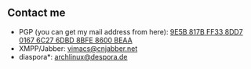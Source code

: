 ## Contact me

* PGP (you can get my mail address from here): [9E5B 817B FF33 8DD7 0167  6C27 6DBD 8BFE 8600 BEAA](https://pgp.mit.edu/pks/lookup?op=vindex&search=0x6DBD8BFE8600BEAA)
* XMPP/Jabber: vimacs@cnjabber.net
* diaspora*: archlinux@despora.de
